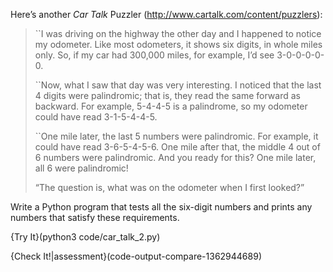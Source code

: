 Here’s another <span>*Car Talk*</span> Puzzler (<http://www.cartalk.com/content/puzzlers>):

> \`\`I was driving on the highway the other day and I happened to notice my odometer. Like most odometers, it shows six digits, in whole miles only. So, if my car had 300,000 miles, for example, I’d see 3-0-0-0-0-0.
>
> \`\`Now, what I saw that day was very interesting. I noticed that the last 4 digits were palindromic; that is, they read the same forward as backward. For example, 5-4-4-5 is a palindrome, so my odometer could have read 3-1-5-4-4-5.
>
> \`\`One mile later, the last 5 numbers were palindromic. For example, it could have read 3-6-5-4-5-6. One mile after that, the middle 4 out of 6 numbers were palindromic. And you ready for this? One mile later, all 6 were palindromic!
>
> “The question is, what was on the odometer when I first looked?”


Write a Python program that tests all the six-digit numbers and prints any numbers that satisfy these requirements. 

{Try It}(python3 code/car_talk_2.py)

{Check It!|assessment}(code-output-compare-1362944689)
